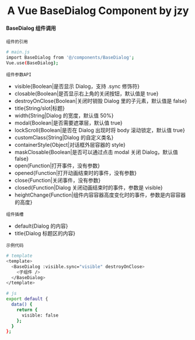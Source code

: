 <h1 align="center">
  A Vue BaseDialog Component by jzy
</h1>

#### BaseDialog 组件调用

`组件的引用`

```bash
# main.js
import BaseDialog from '@/components/BaseDialog';
Vue.use(BaseDialog);
```

`组件参数API`

- visible{Boolean|是否显示 Dialog，支持 .sync 修饰符}
- closable{Boolean|是否显示右上角的关闭按钮，默认值是 true}
- destroyOnClose{Boolean|关闭时销毁 Dialog 里的子元素，默认值是 false}
- title{String/slot|标题}
- width{String|Dialog 的宽度，默认值 50%}
- modal{Boolean|是否需要遮罩层，默认值 true}
- lockScroll{Boolean|是否在 Dialog 出现时将 body 滚动锁定，默认值 true}
- customClass{String|Dialog 的自定义类名}
- containerStyle{Object|对话框外层容器的 style}
- maskClosable{Boolean|是否可以通过点击 modal 关闭 Dialog，默认值 false}
- open{Function|打开事件，没有参数}
- opened{Function|打开动画结束时的事件，没有参数}
- close{Function|关闭事件，没有参数}
- closed{Function|Dialog 关闭动画结束时的事件，参数是 visible}
- heightChange{Function|组件内容容器高度变化时的事件，参数是内容容器的高度}

`组件插槽`

- default{Dialog 的内容}
- title{Dialog 标题区的内容}

`示例代码`

```bash
# template
<template>
  <BaseDialog :visible.sync="visible" destroyOnClose>
    <子组件 />
  </BaseDialog>
</template>

# js
export default {
  data() {
    return {
      visible: false
    };
  }
};
```

